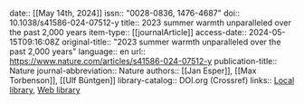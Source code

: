 date:: [[May 14th, 2024]]
issn:: "0028-0836, 1476-4687"
doi:: 10.1038/s41586-024-07512-y
title:: 2023 summer warmth unparalleled over the past 2,000 years
item-type:: [[journalArticle]]
access-date:: 2024-05-15T09:16:08Z
original-title:: "2023 summer warmth unparalleled over the past 2,000 years"
language:: en
url:: https://www.nature.com/articles/s41586-024-07512-y
publication-title:: Nature
journal-abbreviation:: Nature
authors:: [[Jan Esper]], [[Max Torbenson]], [[Ulf Büntgen]]
library-catalog:: DOI.org (Crossref)
links:: [Local library](zotero://select/library/items/JYUXNEZX), [Web library](https://www.zotero.org/users/46463/items/JYUXNEZX)
